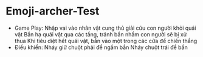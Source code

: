 # Emoji-archer-Test
- Game Play:
Nhập vai vào nhân vật cung thủ giải cứu con người khỏi quái vật
Bắn hạ quái vật qua các tầng, tránh bắn nhầm con người sẽ bị xử thua
Khi tiêu diệt hết quái vật, bắn vào một trong các cửa để chiến thắng
- Điều khiển:
Nháy giữ chuột phải để ngắm bắn
Nháy chuột trái để bắn
